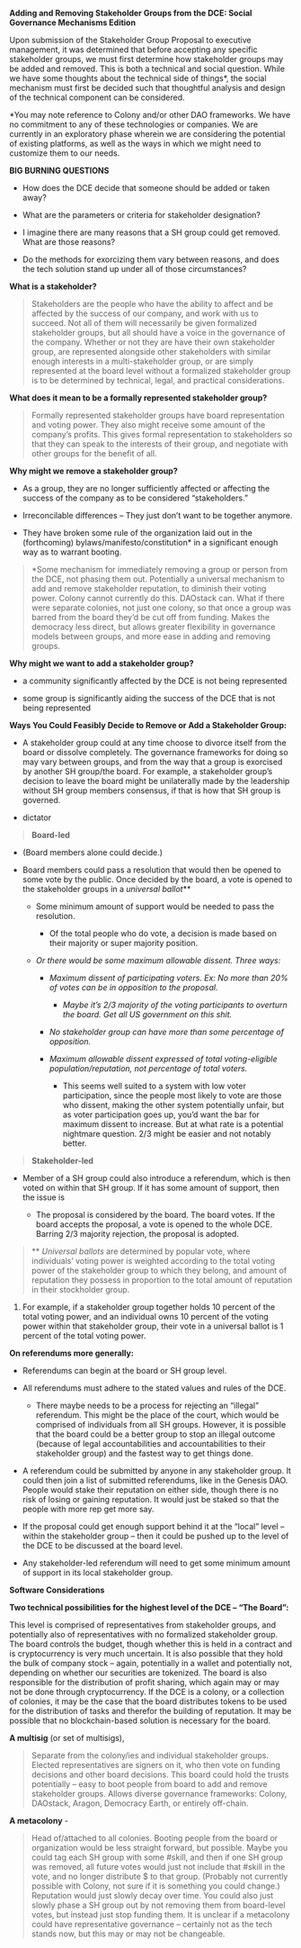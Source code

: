 **Adding and Removing Stakeholder Groups from the DCE: Social Governance
Mechanisms Edition**

Upon submission of the Stakeholder Group Proposal to executive management, it
was determined that before accepting any specific stakeholder groups, we must
first determine how stakeholder groups may be added and removed. This is both a
technical and social question. While we have some thoughts about the technical
side of things\*, the social mechanism must first be decided such that
thoughtful analysis and design of the technical component can be considered.

\*You may note reference to Colony and/or other DAO frameworks. We have no
commitment to any of these technologies or companies. We are currently in an
exploratory phase wherein we are considering the potential of existing
platforms, as well as the ways in which we might need to customize them to our
needs.

**BIG BURNING QUESTIONS**

-   How does the DCE decide that someone should be added or taken away?

-   What are the parameters or criteria for stakeholder designation?

-   I imagine there are many reasons that a SH group could get removed. What are
    those reasons?

-   Do the methods for exorcizing them vary between reasons, and does the tech
    solution stand up under all of those circumstances?

**What is a stakeholder?**

>   Stakeholders are the people who have the ability to affect and be affected
>   by the success of our company, and work with us to succeed. Not all of them
>   will necessarily be given formalized stakeholder groups, but all should have
>   a voice in the governance of the company. Whether or not they are have their
>   own stakeholder group, are represented alongside other stakeholders with
>   similar enough interests in a multi-stakeholder group, or are simply
>   represented at the board level without a formalized stakeholder group is to
>   be determined by technical, legal, and practical considerations.

**What does it mean to be a formally represented stakeholder group?**

>   Formally represented stakeholder groups have board representation and voting
>   power. They also might receive some amount of the company’s profits. This
>   gives formal representation to stakeholders so that they can speak to the
>   interests of their group, and negotiate with other groups for the benefit of
>   all.

**Why might we remove a stakeholder group?**

-   As a group, they are no longer sufficiently affected or affecting the
    success of the company as to be considered “stakeholders.”

-   Irreconcilable differences – They just don’t want to be together anymore.

-   They have broken some rule of the organization laid out in the (forthcoming)
    bylaws/manifesto/constitution\* in a significant enough way as to warrant
    booting.

>   \*Some mechanism for immediately removing a group or person from the DCE,
>   not phasing them out. Potentially a universal mechanism to add and remove
>   stakeholder reputation, to diminish their voting power. Colony cannot
>   currently do this. DAOstack can. What if there were separate colonies, not
>   just one colony, so that once a group was barred from the board they’d be
>   cut off from funding. Makes the democracy less direct, but allows greater
>   flexibility in governance models between groups, and more ease in adding and
>   removing groups.

**Why might we want to add a stakeholder group?**

-   a community significantly affected by the DCE is not being represented

-   some group is significantly aiding the success of the DCE that is not being
    represented

**Ways You Could Feasibly Decide to Remove or Add a Stakeholder Group:**

-   A stakeholder group could at any time choose to divorce itself from the
    board or dissolve completely. The governance frameworks for doing so may
    vary between groups, and from the way that a group is exorcised by another
    SH group/the board. For example, a stakeholder group’s decision to leave the
    board might be unilaterally made by the leadership without SH group members
    consensus, if that is how that SH group is governed.

-   dictator

>   **Board-led**

-   (Board members alone could decide.)

-   Board members could pass a resolution that would then be opened to some vote
    by the public. Once decided by the board, a vote is opened to the
    stakeholder groups in a *universal ballot*\*\*

    -   Some minimum amount of support would be needed to pass the resolution.

        -   Of the total people who do vote, a decision is made based on their
            majority or super majority position.

    -   *Or there would be some maximum allowable dissent. Three ways:*

        -   *Maximum dissent of participating voters. Ex: No more than 20% of
            votes can be in opposition to the proposal.*

            -   *Maybe it’s 2/3 majority of the voting participants to overturn
                the board. Get all US government on this shit.*

        -   *No stakeholder group can have more than some percentage of
            opposition.*

        -   *Maximum allowable dissent expressed of total voting-eligible
            population/reputation, not percentage of total voters.*

            -   This seems well suited to a system with low voter participation,
                since the people most likely to vote are those who dissent,
                making the other system potentially unfair, but as voter
                participation goes up, you’d want the bar for maximum dissent to
                increase. But at what rate is a potential nightmare question.
                2/3 might be easier and not notably better.

>   **Stakeholder-led**

-   Member of a SH group could also introduce a referendum, which is then voted
    on within that SH group. If it has some amount of support, then the issue is

    -   The proposal is considered by the board. The board votes. If the board
        accepts the proposal, a vote is opened to the whole DCE. Barring 2/3
        majority rejection, the proposal is adopted.

>   \*\* *Universal ballots* are determined by popular vote, where individuals’
>   voting power is weighted according to the total voting power of the
>   stakeholder group to which they belong, and amount of reputation they
>   possess in proportion to the total amount of reputation in their stockholder
>   group.

1.  For example, if a stakeholder group together holds 10 percent of the total
    voting power, and an individual owns 10 percent of the voting power within
    that stakeholder group, their vote in a universal ballot is 1 percent of the
    total voting power.

**On referendums more generally:**

-   Referendums can begin at the board or SH group level.

-   All referendums must adhere to the stated values and rules of the DCE.

    -   There maybe needs to be a process for rejecting an “illegal” referendum.
        This might be the place of the court, which would be comprised of
        individuals from all SH groups. However, it is possible that the board
        could be a better group to stop an illegal outcome (because of legal
        accountabilities and accountabilities to their stakeholder group) and
        the fastest way to get things done.

-   A referendum could be submitted by anyone in any stakeholder group. It could
    then join a list of submitted referendums, like in the Genesis DAO. People
    would stake their reputation on either side, though there is no risk of
    losing or gaining reputation. It would just be staked so that the people
    with more rep get more say.

-   If the proposal could get enough support behind it at the “local” level –
    within the stakeholder group – then it could be pushed up to the level of
    the DCE to be discussed at the board level.

-   Any stakeholder-led referendum will need to get some minimum amount of
    support in its local stakeholder group.

**Software Considerations**

**Two technical possibilities for the highest level of the DCE – “The Board”:**

This level is comprised of representatives from stakeholder groups, and
potentially also of representatives with no formalized stakeholder group. The
board controls the budget, though whether this is held in a contract and is
cryptocurrency is very much uncertain. It is also possible that they hold the
bulk of company stock – again, potentially in a wallet and potentially not,
depending on whether our securities are tokenized. The board is also responsible
for the distribution of profit sharing, which again may or may not be done
through cryptocurrency. If the DCE is a colony, or a collection of colonies, it
may be the case that the board distributes tokens to be used for the
distribution of tasks and therefor the building of reputation. It may be
possible that no blockchain-based solution is necessary for the board.

**A multisig** (or set of multisigs),

>   Separate from the colony/ies and individual stakeholder groups. Elected
>   representatives are signers on it, who then vote on funding decisions and
>   other board decisions. This board could hold the trusts potentially – easy
>   to boot people from board to add and remove stakeholder groups. Allows
>   diverse governance frameworks: Colony, DAOstack, Aragon, Democracy Earth, or
>   entirely off-chain.

**A metacolony** -

>   Head of/attached to all colonies. Booting people from the board or
>   organization would be less straight forward, but possible. Maybe you could
>   tag each SH group with some \#skill, and then if one SH group was removed,
>   all future votes would just not include that \#skill in the vote, and no
>   longer distribute \$ to that group. (Probably not currently possible with
>   Colony, not sure if it is something you could change.) Reputation would just
>   slowly decay over time. You could also just slowly phase a SH group out by
>   not removing them from board-level votes, but instead just stop funding
>   them. It is unclear if a metacolony could have representative governance –
>   certainly not as the tech stands now, but this may or may not be changeable.
